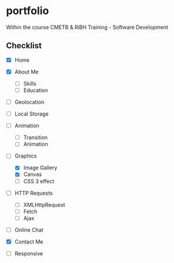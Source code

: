 # portfolio
Within the course CMETB & RiBH Training - Software Development

## Checklist
- [x] Home
- [x] About Me
  - [ ] Skills
  - [ ] Education
- [ ] Geolocation
- [ ] Local Storage
- [ ] Animation
  - [ ] Transition
  - [ ] Animation
- [ ] Graphics
  - [x] Image Gallery
  - [x] Canvas
  - [ ] CSS 3 effect
- [ ] HTTP Requests
  - [ ] XMLHttpRequest
  - [ ] Fetch
  - [ ] Ajax
- [ ] Online Chat
- [x] Contact Me
- [ ] Responsive

